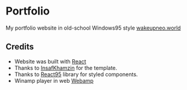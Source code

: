 # Portfolio
My portfolio website in old-school Windows95 style [wakeupneo.world](https://wakeupneo.world)

## Credits
* Website was built with [React](https://github.com/facebook/react)
* Thanks to [InsafKhamzin](https://github.com/insafkhamzin) for the template.
* Thanks to [React95](https://github.com/React95/React95) library for styled components.
* Winamp player in web [Webamp](https://github.com/captbaritone/webamp)

